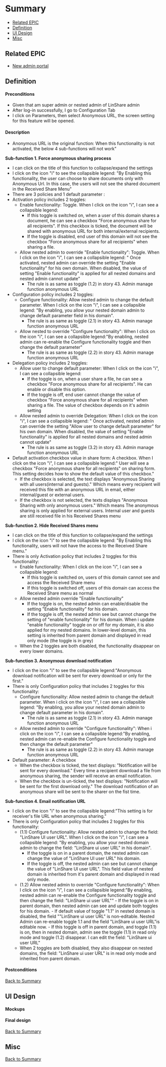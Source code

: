 # Summary

* [Related EPIC](#related-epic)
* [Definition](#definition)
* [UI Design](#ui-design)
* [Misc](#misc)

## Related EPIC

* [New admin portal](./README.md)

## Definition

#### Preconditions
- Given that am super admin or nested admin of LinShare admin
- After log-in successfully, I go to Configuration Tab
- I click on Parameters, then select Anonymous URL, the screen setting for this feature will be opened.
#### Description
- Anonymous URL is the original function: When this functionality is not activated, the below 4 sub-functions will not work"

**Sub-function 1. Force anonymous sharing process**
- I can click on the title of this function to collapse/expand the settings
- I click on the icon "i" to see the collapsible legend: "By Enabling this functionality, the user can choose to share documents only with Anonymous Url. In this case, the users will not see the shared document in the Received Share Menu"
- There are 3 policies and 1 default parameter :
- Activation policy includes 2 toggles:
    -  Enable functionality: Toggle. When I click on the icon "i", I can see a collapsible legend:
        - If this toggle is switched on, when a user of this domain shares a document, he can see a checkbox "Force anonymous share for all recipients". If this checkbox is ticked, the document will be shared with anonymous URL for both internal/external recipients.
        - If the toggle is disabled, end user of this domain  will not see the checkbox "Force anonymous share for all recipients" when sharing a file.
    -  Allow nested admin to override "Enable functionality": Toggle. When I click on the icon "i", I can see a collapsible legend: " Once activated, nested admin can override the setting "Enable  functionality" for his own domain. When disabled, the value of setting "Enable functionality" is applied for all nested domains and nested admin cannot update"
        - The rule is as same as toggle (1.2) in story 43. Admin manage function anonymous URL
- Configuration policy includes 2 toggles:
    -  Configure functionality: Allow nested admin to change the default parameter. When I click on the icon "i", I can see a collapsible legend: "By enabling, you allow your nested domain admin to change default parameter field in his domain".
        - The rule is as same as toggle (2.1) in story 43. Admin manage function anonymous URL
    -  Allow nested to override "Configure functionality": When I click on the icon "i", I can see a collapsible legend:"By enabling, nested admin can re-enable the Configure functionality toggle and then change the default parameter"
        - The rule is as same as toggle (2.2) in story 43. Admin manage function anonymous URL
- Delegation policy includes 2 toggles:
    -  Allow user to change default parameter:  When I click on the icon "i", I can see a collapsible legend:
        - If the toggle is on, when a user share a file, he can see a checkbox "Force anonymous share for all recipients". He can enable or disable this option.
        - If the toggle is off, end user cannot change the value of checkbox "Force anonymous share for all recipients" when sharing a file. The value of checkbox depends on it's admin setting
    -  Allow nested admin to override Delegation:  When I click on the icon "i", I can see a collapsible legend: " Once activated, nested admin can override the setting "Allow user to change default parameter" for his own domain. When disabled, the value of setting "Enable functionality" is applied for all nested domains and nested admin cannot update"
        - The rule is as same as toggle (3.2) in story 43. Admin manage function anonymous URL
- Default activation checkbox value in share form: A checkbox. When I click on the icon "i", I can see a collapsible legend:" User will see a checkbox "Force anonymous share for all recipients" on sharing form. This setting decides how to show the default value of this checkbox."
  - If the checkbox is selected, the text displays "Anonymous Sharing with all users(internal and guests)." Which means every recipient will received this file with an anonymous URL in email, either internal/guest or external users.
  - If the checkbox is not selected, the texts displays "Anonymous Sharing with only anonymous users." Which means The anonymous sharing is only applied for external users. Internal user and guests are still received file in his Received Shares menu

**Sub-function 2. Hide Received Shares menu**
- I can click on the title of this function to collapse/expand the settings
- I click on the icon "i" to see the collapsible legend: "By Enabling this functionality, users will not have the access to the Received Share menu."
- There is only Activation policy that includes 2 toggles for this functionality:
    - Enable functionality: When I click on the icon "i", I can see a collapsible legend:
        - If this toggle is switched on, users of this domain cannot see and access the Received Share menu
        - If this toggle is switched off, users of this domain can access the Received Share menu as normal
    - Allow nested admin override "Enable functionality"
        - If the toggle is on, the nested admin can enable/disable the setting "Enable functionality"  for his domain.
        - If the toggle is off, the nested admin see but cannot change the setting of "enable functionality" for his domain.  When i update "enable functionality" toggle on or off for my domain, it is also applied for my nested domains. In lower-level domain, this setting is inherited from parent domain and displayed in read only mode (the toggle is in grey)
    - When the 2 toggles are both disabled, the functionality disappear on every lower domains.

**Sub-function 3. Anonymous download notification**
- I click on the icon "i" to see the collapsible legend:"Anonymous download notification will be sent for every download or only for the first."
- There is only Configuration policy that includes 2 toggles for this functionality:
    -  Configure functionality: Allow nested admin to change the default parameter. When i click on the icon "i", I can see a collapsible legend: "By enabling, you allow your nested domain admin to change default parameter in his domain".
        - The rule is as same as toggle (2.1) in story 43. Admin manage function anonymous URL
    -  Allow nested admin to override "Configure functionality": When i click on the icon "i", I can see a collapsible legend:"By enabling, nested admin can re-enable the Configure functionality toggle and then change the default parameter"
        - The rule is as same as toggle (2.2) in story 43. Admin manage function anonymous URL
- Default parameter: A checkbox
    - When the checkbox is ticked, the text displays: "Notification will be sent for every download." Every time a recipient download a file from anonymous sharing, the sender will receive an email notification.
    - When the checkbox is un-ticked, the text displays: "Notification will be sent for the first download only." The download notification of an anonymous share will be sent to the sharer on the fist time.

**Sub-function 4. Email notification URL**
- I click on the icon "i" to see the collapsible legend:"This setting is for receiver's file URL when anonymous sharing."
- There is only Configuration policy that includes 2 toggles for this functionality:
    - (1.1) Configure functionality: Allow nested admin to change the field: "LinShare UI user URL".  When I click on the icon "i", I can see a collapsible legend: "By enabling, you allow your nested domain admin to change the field: "LinShare ui user URL" in his domain".
        - If the toggle is on in a parent domain, the nested admin can change the value of "LinShare UI user URL" his domain.
        - If the toggle is off, the nested admin can see but cannot change the value of "LinShare UI user URL". This field value of nested domain is inherited from it's parent domain and displayed in read only mode.
    - (1.2) Allow nested admin to override "Configure functionality": When I click on the icon "i", I can see a collapsible legend:"By enabling, nested admin can re-enable the Configure functionality toggle and then change the field: "LinShare ui user URL""
          - If the toggle is on in parent domain, then nested admin can see and update both toggles for his domain.
              - If default value of toggle "1.1" in nested domain is disabled, the field ""LinShare ui user URL" is non-editable. Nested Admin can re-enable toggle 1.1 and the field "LinShare ui user URL"is editable now.
          - If this toggle is off in parent domain, and toggle (1.1) is on, then in nested domain, admin see the toggle (1.1) in read only mode and toggle (1.2) disappear. I can edit the field: "LinShare ui user URL"
    - When 2 toggles  are both disabled, they also disappear on nested domains, the field: "LinShare ui user URL" is in read only mode and inherited from parent domain.
#### Postconditions
[Back to Summary](#summary)

## UI Design

#### Mockups

#### Final design

[Back to Summary](#summary)
## Misc

[Back to Summary](#summary)
